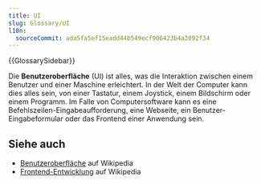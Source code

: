 ```yaml
---
title: UI
slug: Glossary/UI
l10n:
  sourceCommit: ada5fa5ef15eadd44b549ecf906423b4a2092f34
---
```


{{GlossarySidebar}}

Die **Benutzeroberfläche** (UI) ist alles, was die Interaktion zwischen einem Benutzer und einer Maschine erleichtert. In der Welt der Computer kann dies alles sein, von einer Tastatur, einem Joystick, einem Bildschirm oder einem Programm. Im Falle von Computersoftware kann es eine Befehlszeilen-Eingabeaufforderung, eine Webseite, ein Benutzer-Eingabeformular oder das Frontend einer Anwendung sein.

## Siehe auch

- [Benutzeroberfläche](https://en.wikipedia.org/wiki/User_interface) auf Wikipedia
- [Frontend-Entwicklung](https://en.wikipedia.org/wiki/Front_end_development) auf Wikipedia
